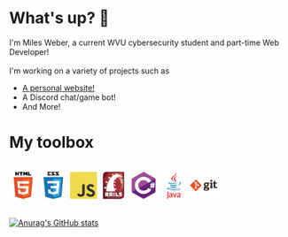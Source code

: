 # What's up? 👋

<p>I'm Miles Weber, a current WVU cybersecurity student and part-time Web Developer!<br><br>
  I'm working on a variety of projects such as
  <ul>
    <li><a href = "https://milesweber.w3spaces.com/" target = "_blank"> A personal website!</a></li>
    <li>A Discord chat/game bot!</li>
    <li>And More!</li>
  </ul>
</p>

# My toolbox
<br>
<span>
<img src = "https://raw.githubusercontent.com/devicons/devicon/9f4f5cdb393299a81125eb5127929ea7bfe42889/icons/html5/html5-original-wordmark.svg" width = "10%">
<img src = "https://raw.githubusercontent.com/devicons/devicon/9f4f5cdb393299a81125eb5127929ea7bfe42889/icons/css3/css3-original-wordmark.svg" width = "10%">
<img src = "https://raw.githubusercontent.com/devicons/devicon/9f4f5cdb393299a81125eb5127929ea7bfe42889/icons/javascript/javascript-original.svg" width = "10%">
<img src = "https://raw.githubusercontent.com/devicons/devicon/9f4f5cdb393299a81125eb5127929ea7bfe42889/icons/rails/rails-original-wordmark.svg" width = "10%">
<img src = "https://raw.githubusercontent.com/devicons/devicon/9f4f5cdb393299a81125eb5127929ea7bfe42889/icons/csharp/csharp-original.svg" width = "10%">
<img src = "https://raw.githubusercontent.com/devicons/devicon/9f4f5cdb393299a81125eb5127929ea7bfe42889/icons/java/java-original-wordmark.svg" width = "10%">
<img src = "https://raw.githubusercontent.com/devicons/devicon/9f4f5cdb393299a81125eb5127929ea7bfe42889/icons/git/git-original-wordmark.svg" width = "10%">
</span>
<br>
<br>


[![Anurag's GitHub stats](https://github-readme-stats.vercel.app/api?username=x13xDread)](https://github.com/anuraghazra/github-readme-stats)

